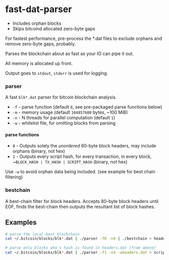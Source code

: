 # fast-dat-parser

* Includes orphan blocks
* Skips bitcoind allocated zero-byte gaps

For fastest performance, pre-process the *.dat files to exclude orphans and remove zero-byte gaps, probably.

Parses the blockchain about as fast as your IO can pipe it out.

All memory is allocated up front.

Output goes to `stdout`, `stderr` is used for logging.


### parser

A fast `blk*.dat` parser for bitcoin blockchain analysis.

- `-f` - parse function (default `0`, see pre-packaged parse functions below)
- `-m` - memory usage (default `104857600` bytes, ~100 MiB)
- `-n` - N threads for parallel computation (default `1`)
- `-w` - whitelist file, for omitting blocks from parsing


#### parse functions

- `0` - Outputs solely the *unordered* 80-byte block headers, may include orphans (binary, not hex)
- `1` - Outputs every script hash, for every transaction, in every block, ~`BLOCK_HASH | TX_HASH | SCRIPT_HASH` (binary, not hex)

Use `-w` to avoid orphan data being included. (see example for best chain filtering)


### bestchain

A best-chain filter for block headers.
Accepts 80-byte block headers until EOF, finds the best-chain then outputs the resultant list of block hashes.


## Examples

``` bash
# parse the local-best blockchain
cat ~/.bitcoin/blocks/blk*.dat | ./parser -f0 -n4 | ./bestchain > headers.dat

# parse only blocks who's hash is found in headers.dat (from above)
cat ~/.bitcoin/blocks/blk*.dat | ./parser -f1 -n4 -wheaders.dat > scripts.dat
```
